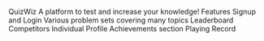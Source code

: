 QuizWiz
A platform to test and increase your knowledge!
Features
Signup and Login
Various problem sets covering many topics
Leaderboard
Competitors
Individual Profile
Achievements section
Playing Record
